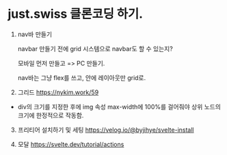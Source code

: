 # just.swiss 클론코딩 하기.

1. nav바 만들기

   navbar 만들기 전에 grid 시스템으로 navbar도 할 수 있는지?

   모바일 먼저 만들고 => PC 만들기.

   nav바는 그냥 flex를 쓰고, 안에 레이아웃만 grid로.

2. 그리드
   https://nykim.work/59

- div의 크기를 지정한 후에 img 속성 max-width에 100%를 걸어줘야 상위 노드의 크기에 한정적으로 작동함.

3. 프리티어 설치하기 및 세팅
   https://velog.io/@byjihye/svelte-install


4. 모달
https://svelte.dev/tutorial/actions